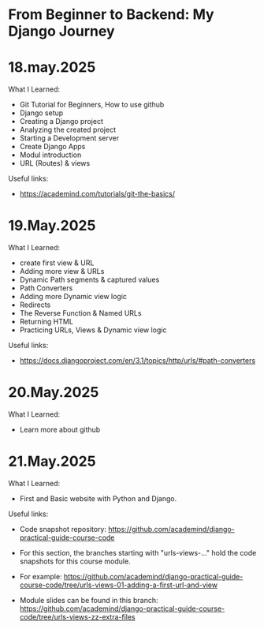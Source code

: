 # From Beginner to Backend: My Django Journey

# 18.may.2025

What I Learned:

- Git Tutorial for Beginners, How to use github
- Django setup
- Creating a Django project
- Analyzing the created project
- Starting a Development server
- Create Django Apps
- Modul introduction
- URL (Routes) & views

Useful links:

- https://academind.com/tutorials/git-the-basics/

# 19.May.2025

What I Learned:

- create first view & URL
- Adding more view & URLs
- Dynamic Path segments & captured values
- Path Converters
- Adding more Dynamic view logic
- Redirects
- The Reverse Function & Named URLs
- Returning HTML
- Practicing URLs, Views & Dynamic view logic

Useful links:

- https://docs.djangoproject.com/en/3.1/topics/http/urls/#path-converters

# 20.May.2025

What I Learned:

- Learn more about github

# 21.May.2025

What I Learned:

- First and Basic website with Python and Django.

Useful links:

- Code snapshot repository: https://github.com/academind/django-practical-guide-course-code

- For this section, the branches starting with "urls-views-..." hold the code snapshots for this course module.

- For example: https://github.com/academind/django-practical-guide-course-code/tree/urls-views-01-adding-a-first-url-and-view

- Module slides can be found in this branch: https://github.com/academind/django-practical-guide-course-code/tree/urls-views-zz-extra-files
